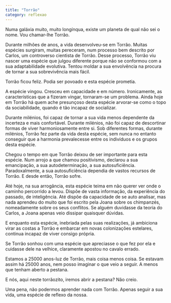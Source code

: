 ```yaml
---
title: "Torrão"
category: reflexao
---
```


Numa galáxia muito, muito longínqua, existe um planeta de qual não sei o nome. Vou chamar-lhe Torrão.

Durante milhões de anos, a vida desenvolveu-se em Torrão. Muitas espécies surgiram, muitas pereceram, num processo bem descrito por Carlos, um controverso cientista de Torrão.
Desse processo, Torrão viu nascer uma espécie que julgou diferente porque não se conformou com a sua adaptabilidade evolutiva. Tentou moldar a sua envolvência na procura de tornar a sua sobrevivência mais fácil.

Torrão ficou feliz. Podia ser povoado e esta espécie prometia.

A espécie vingou. Cresceu em capacidade e em número. Ironicamente, as características que a fizeram vingar, tornaram-se um problema. Ainda hoje em Torrão há quem ache presunçoso desta espécie arvorar-se como o topo da sociabilidade, quando é tão incapaz de socializar.

Durante milénios, foi capaz de tornar a sua vida menos dependente da incerteza e mais confortável. Durante milénios, não foi capaz de descortinar formas de viver harmoniosamente entre si. Sob diferentes formas, durante milénios, Torrão fez parte da vida desta espécie, sem nunca no entanto conseguir que a harmonia prevalecesse entre os indivíduos e os grupos desta espécie.

Chegou o tempo em que Torrão deixou de ser importante para esta espécie. Num arrojo a que chamou positivismo, declarou a sua emancipação, a sua autodeterminação, a sua autosuficiência. Paradoxalmente, a sua autosuficiência dependia de vastos recursos de Torrão. E desde então, Torrão sofre.

Até hoje, na sua arrogância, esta espécie teima em não querer ver onde o caminho percorrido a levou. Dispõe de vasta informação, da experiência do passado, de inteligência. Até dispõe da capacidade de se auto analisar, mas nada aprendeu do muito que foi escrito pela Joana sobre os chimpanzés, nomeadamente sobre os seus conflitos. Se alguém duvidasse da teoria do Carlos, a Joana apenas veio dissipar quaisquer dúvidas.

E enquanto esta espécie, inebriada pelas suas realizações, já ambiciona virar as costas a Torrão e embarcar em novas colonizações estelares, continua incapaz de viver consigo própria.

Se Torrão sonhou com uma espécie que apreciasse o que fez por ela e cuidasse dele na velhice, claramente apostou no cavalo errado.

Estamos a 25000 anos-luz de Torrão, mais coisa menos coisa. Se estavam assim há 25000 anos, nem posso imaginar o que veio a seguir. A menos que tenham aberto a pestana.

E nós, aqui neste torrãozito, iremos abrir a pestana? Não creio.

Uma pena, não podermos aprender nada com Torrão. Apenas seguir a sua vida, uma espécie de reflexo da nossa.

